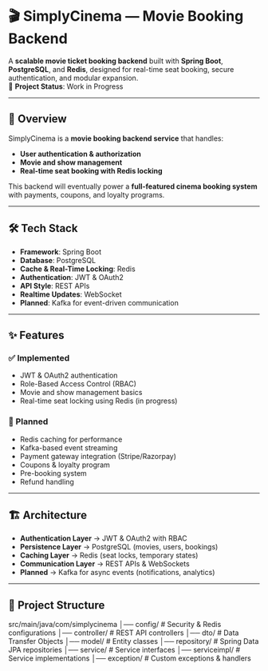 # 🎬 SimplyCinema — Movie Booking Backend  

A **scalable movie ticket booking backend** built with **Spring Boot**, **PostgreSQL**, and **Redis**, designed for real-time seat booking, secure authentication, and modular expansion.  
🚧 **Project Status**: Work in Progress  

---

## 🔎 Overview  

SimplyCinema is a **movie booking backend service** that handles:  
- **User authentication & authorization**  
- **Movie and show management**  
- **Real-time seat booking with Redis locking**  

This backend will eventually power a **full-featured cinema booking system** with payments, coupons, and loyalty programs.  

---

## 🛠 Tech Stack  

- **Framework**: Spring Boot  
- **Database**: PostgreSQL  
- **Cache & Real-Time Locking**: Redis  
- **Authentication**: JWT & OAuth2  
- **API Style**: REST APIs  
- **Realtime Updates**: WebSocket  
- **Planned**: Kafka for event-driven communication  

---

## ✨ Features  

### ✅ Implemented  
- JWT & OAuth2 authentication  
- Role-Based Access Control (RBAC)  
- Movie and show management basics  
- Real-time seat locking using Redis (in progress)  

### 🚧 Planned  
- Redis caching for performance  
- Kafka-based event streaming  
- Payment gateway integration (Stripe/Razorpay)  
- Coupons & loyalty program  
- Pre-booking system  
- Refund handling  

---

## 🏗 Architecture  

- **Authentication Layer** → JWT & OAuth2 with RBAC  
- **Persistence Layer** → PostgreSQL (movies, users, bookings)  
- **Caching Layer** → Redis (seat locks, temporary states)  
- **Communication Layer** → REST APIs & WebSockets  
- **Planned** → Kafka for async events (notifications, analytics)  

---

## 📂 Project Structure  

src/main/java/com/simplycinema
│── config/ # Security & Redis configurations
│── controller/ # REST API controllers
│── dto/ # Data Transfer Objects
│── model/ # Entity classes
│── repository/ # Spring Data JPA repositories
│── service/ # Service interfaces
│── serviceimpl/ # Service implementations
│── exception/ # Custom exceptions & handlers
